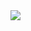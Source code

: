<div>
  <img src='https://store.steampowered.com/app/2824660/Old_School_Rally/?l=ukrainian&cc=fr'/>
</div>
